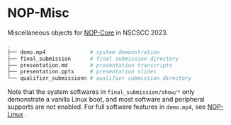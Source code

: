 # NOP-Misc

Miscellaneous objects for [NOP-Core](https://github.com/NOP-Processor/NOP-Core) in NSCSCC 2023.

```bash
.
├── demo.mp4              # system demonstration
├── final_submission      # final submission directory
├── presentation.md       # presentation transcripts
├── presentation.pptx     # presentation slides
└── qualifier_submissionn # qualifier submission directory
```

Note that the system softwares in `final_submission/show/*` only demonstrate a vanilla Linux boot, and most software and peripheral supports are not enabled. For full software features in `demo.mp4`, see [NOP-Linux](https://github.com/NOP-Processor/NOP-Linux) .
